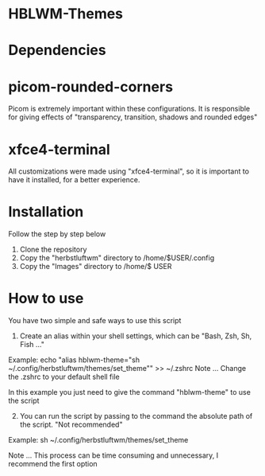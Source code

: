 # HBLWM-Themes

# Dependencies

# picom-rounded-corners
 Picom is extremely important within these configurations. 
It is responsible for giving effects of 
"transparency, transition, shadows and rounded edges"

# xfce4-terminal
 All customizations were made using "xfce4-terminal", 
so it is important to have it installed, 
for a better experience.

# Installation

Follow the step by step below


1) Clone the repository
2) Copy the "herbstluftwm" directory to /home/$USER/.config
3) Copy the "Images" directory to /home/$ USER


# How to use

You have two simple and safe ways to use this script

1) Create an alias within your shell settings, which can be "Bash, Zsh, Sh, Fish ..."

Example: echo "alias hblwm-theme="sh ~/.config/herbstluftwm/themes/set_theme"" >> ~/.zshrc 
Note ... Change the .zshrc to your default shell file

In this example you just need to give the command "hblwm-theme" to use the script

2) You can run the script by passing to the command the absolute path of the script. "Not recommended"

Example: sh ~/.config/herbstluftwm/themes/set_theme

Note ... This process can be time consuming and unnecessary, I recommend the first option
